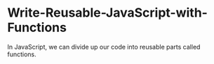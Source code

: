 # Write-Reusable-JavaScript-with-Functions

In JavaScript, we can divide up our code into reusable parts called functions.
